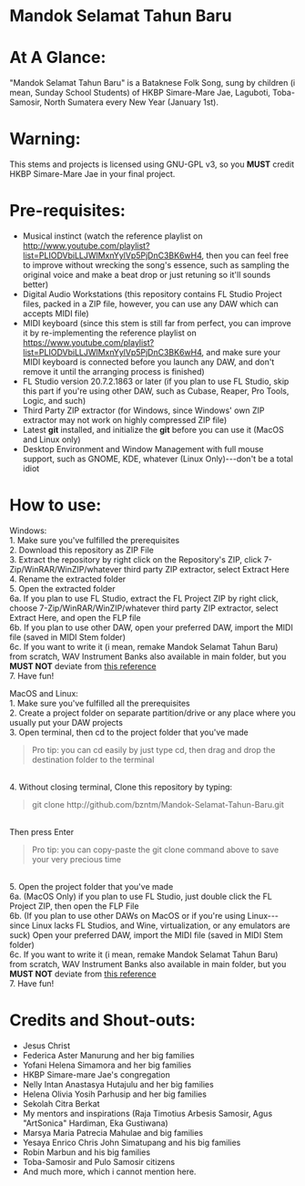 # Mandok Selamat Tahun Baru

# At A Glance:
<p>"Mandok Selamat Tahun Baru" is a Bataknese Folk Song, sung by children (i mean, Sunday School Students) of HKBP Simare-Mare Jae, Laguboti, Toba-Samosir, North Sumatera every New Year (January 1st).</p>

# Warning:
<p>This stems and projects is licensed using GNU-GPL v3, so you <strong>MUST</strong> credit HKBP Simare-Mare Jae in your final project.</p>

# Pre-requisites:
* Musical instinct (watch the reference playlist on http://www.youtube.com/playlist?list=PLIODVbiLLJWlMxnYylVp5PjDnC3BK6wH4, then you can feel free to improve without wrecking the song's essence, such as sampling the original voice and make a beat drop or just retuning so it'll sounds better)<br>
* Digital Audio Workstations (this repository contains FL Studio Project files, packed in a ZIP file, however, you can use any DAW which can accepts MIDI file)<br>
* MIDI keyboard (since this stem is still far from perfect, you can improve it by re-implementing the reference playlist on https://www.youtube.com/playlist?list=PLIODVbiLLJWlMxnYylVp5PjDnC3BK6wH4, and make sure your MIDI keyboard is connected before you launch any DAW, and don't remove it until the arranging process is finished)<br>
* FL Studio version 20.7.2.1863 or later (if you plan to use FL Studio, skip this part if you're using other DAW, such as Cubase, Reaper, Pro Tools, Logic, and such)<br>
* Third Party ZIP extractor (for Windows, since Windows' own ZIP extractor may not work on highly compressed ZIP file)
* Latest <strong>git</strong> installed, and initialize the <strong>git</strong> before you can use it (MacOS and Linux only)
* Desktop Environment and Window Management with full mouse support, such as GNOME, KDE, whatever (Linux Only)---don't be a total idiot

# How to use:
<p>Windows:<br>
  1. Make sure you've fulfilled the prerequisites<br>
  2. Download this repository as ZIP File<br>
  3. Extract the repository by right click on the Repository's ZIP, click 7-Zip/WinRAR/WinZIP/whatever third party ZIP extractor, select Extract Here<br>
  4. Rename the extracted folder<br>
  5. Open the extracted folder<br>
  6a. If you plan to use FL Studio, extract the FL Project ZIP by right click, choose 7-Zip/WinRAR/WinZIP/whatever third party ZIP extractor, select Extract Here, and open the FLP file<br>
  6b. If you plan to use other DAW, open your preferred DAW, import the MIDI file (saved in MIDI Stem folder)<br>
6c. If you want to write it (i mean, remake Mandok Selamat Tahun Baru) from scratch, WAV Instrument Banks also available in main folder, but you <strong>MUST NOT</strong> deviate from <a href=http://www.youtube.com/playlist?list=PLIODVbiLLJWlMxnYylVp5PjDnC3BK6wH4>this reference</a><br>
  7. Have fun!</p>

<p>MacOS and Linux:<br>
  1. Make sure you've fulfilled all the prerequisites<br>
  2. Create a project folder on separate partition/drive or any place where you usually put your DAW projects<br>
  3. Open terminal, then cd to the project folder that you've made<br>
  <blockquote>Pro tip: you can cd easily by just type cd<space>, then drag and drop the destination folder to the terminal</blockquote><br>
  4. Without closing terminal, Clone this repository by typing:<br>
  <blockquote>git clone http://github.com/bzntm/Mandok-Selamat-Tahun-Baru.git</blockquote><br>
    Then press Enter<br>
    <blockquote>Pro tip: you can copy-paste the git clone command above to save your very precious time</blockquote><br>
  5. Open the project folder that you've made<br>
  6a. (MacOS Only) if you plan to use FL Studio, just double click the FL Project ZIP, then open the FLP File<br>
  6b. (If you plan to use other DAWs on MacOS or if you're using Linux---since Linux lacks FL Studios, and Wine, virtualization, or any emulators are suck) Open your preferred DAW, import the MIDI file (saved in MIDI Stem folder)<br>
6c. If you want to write it (i mean, remake Mandok Selamat Tahun Baru) from scratch, WAV Instrument Banks also available in main folder, but you <strong>MUST NOT</strong> deviate from <a href=http://www.youtube.com/playlist?list=PLIODVbiLLJWlMxnYylVp5PjDnC3BK6wH4>this reference</a><br>
  7. Have fun!</p>

  
# Credits and Shout-outs:
* Jesus Christ
* Federica Aster Manurung and her big families
* Yofani Helena Simamora and her big families
* HKBP Simare-mare Jae's congregation
* Nelly Intan Anastasya Hutajulu and her big families
* Helena Olivia Yosih Parhusip and her big families
* Sekolah Citra Berkat
* My mentors and inspirations (Raja Timotius Arbesis Samosir, Agus "ArtSonica" Hardiman, Eka Gustiwana)
* Marsya Maria Patrecia Mahulae and big families
* Yesaya Enrico Chris John Simatupang and his big families
* Robin Marbun and his big families
* Toba-Samosir and Pulo Samosir citizens
* And much more, which i cannot mention here.
